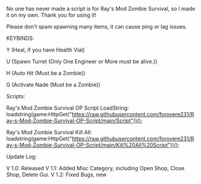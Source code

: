 No one has never made a script is for Ray's Mod Zombie Survival, so I made it on my own. Thank you for using it!


Please don't spam spawning many items, it can cause ping or lag issues.


KEYBINDS:

Y (Heal, if you have Health Vial)

U (Spawn Turret (Only One Engineer or More must be alive.))

H (Auto Hit (Must be a Zombie))

G (Activate Nade (Must be a Zombie))


Scripts:

Ray's Mod Zombie Survival OP Script LoadString: loadstring(game:HttpGet("https://raw.githubusercontent.com/forovere231/Ray-s-Mod-Zombie-Survival-OP-Script/main/Script"))();

Ray's Mod Zombie Survival Kill All: loadstring(game:HttpGet("https://raw.githubusercontent.com/forovere231/Ray-s-Mod-Zombie-Survival-OP-Script/main/Kill%20All%20Script"))();


Update Log:

V 1.0: Released
V 1.1: Added Misc Category, including Open Shop, Close Shop, Delete Gui.
V 1.2: Fixed Bugs, new 
